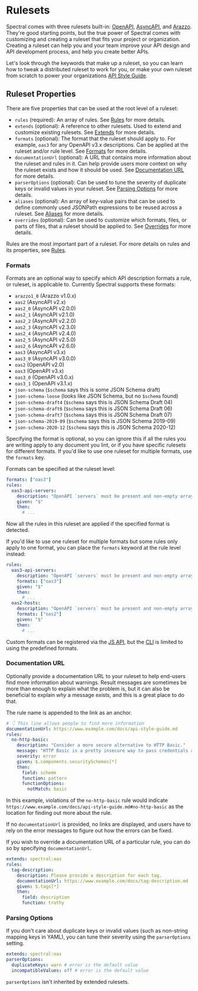 # Rulesets

Spectral comes with three rulesets built-in: [OpenAPI](../reference/openapi-rules.md), [AsyncAPI](../reference/asyncapi-rules.md), and [Arazzo](../reference/arazzo-rules.md). They're good starting points, but the true power of Spectral comes with customizing and creating a ruleset that fits your project or organization. Creating a ruleset can help you and your team improve your API design and API development process, and help you create better APIs.

Let's look through the keywords that make up a ruleset, so you can learn how to tweak a distributed ruleset to work for you, or make your own ruleset from scratch to power your organizations [API Style Guide](https://stoplight.io/api-style-guides-guidelines-and-best-practices/?utm_source=github&utm_medium=spectral&utm_campaign=docs).

## Ruleset Properties

There are five properties that can be used at the root level of a ruleset:

- `rules` (required): An array of rules. See [Rules](./4a-rules.md) for more details.
- `extends` (optional): A reference to other rulesets. Used to extend and customize existing rulesets. See [Extends](./4b-extends.md) for more details.
- `formats` (optional): The format that the ruleset should apply to. For example, `oas3` for any OpenAPI v3.x descriptions. Can be applied at the ruleset and/or rule level. See [Formats](#formats) for more details.
- `documentationUrl` (optional): A URL that contains more information about the ruleset and rules in it. Can help provide users more context on why the ruleset exists and how it should be used. See [Documentation URL](#documentation-url) for more details.
- `parserOptions` (optional): Can be used to tune the severity of duplicate keys or invalid values in your ruleset. See [Parsing Options](#parsing-options) for more details.
- `aliases` (optional): An array of key-value pairs that can be used to define commonly used JSONPath expressions to be reused across a ruleset. See [Aliases](./4c-aliases.md) for more details.
- `overrides` (optional): Can be used to customize which formats, files, or parts of files, that a ruleset should be applied to. See [Overrides](./4d-overrides.md) for more details.

Rules are the most important part of a ruleset. For more details on rules and its properties, see [Rules](./4a-rules.md).

### Formats

Formats are an optional way to specify which API description formats a rule, or ruleset, is applicable to. Currently Spectral supports these formats:

- `arazzo1_0` (Arazzo v1.0.x)
- `aas2` (AsyncAPI v2.x)
- `aas2_0` (AsyncAPI v2.0.0)
- `aas2_1` (AsyncAPI v2.1.0)
- `aas2_2` (AsyncAPI v2.2.0)
- `aas2_3` (AsyncAPI v2.3.0)
- `aas2_4` (AsyncAPI v2.4.0)
- `aas2_5` (AsyncAPI v2.5.0)
- `aas2_6` (AsyncAPI v2.6.0)
- `aas3` (AsyncAPI v3.x)
- `aas3_0` (AsyncAPI v3.0.0)
- `oas2` (OpenAPI v2.0)
- `oas3` (OpenAPI v3.x)
- `oas3_0` (OpenAPI v3.0.x)
- `oas3_1` (OpenAPI v3.1.x)
- `json-schema` (`$schema` says this is some JSON Schema draft)
- `json-schema-loose` (looks like JSON Schema, but no `$schema` found)
- `json-schema-draft4` (`$schema` says this is JSON Schema Draft 04)
- `json-schema-draft6` (`$schema` says this is JSON Schema Draft 06)
- `json-schema-draft7` (`$schema` says this is JSON Schema Draft 07)
- `json-schema-2019-09` (`$schema` says this is JSON Schema 2019-09)
- `json-schema-2020-12` (`$schema` says this is JSON Schema 2020-12)

Specifying the format is optional, so you can ignore this if all the rules you are writing apply to any document you lint, or if you have specific rulesets for different formats. If you'd like to use one ruleset for multiple formats, use the `formats` key.

Formats can be specified at the ruleset level:

```yaml
formats: ["oas3"]
rules:
  oas3-api-servers:
    description: "OpenAPI `servers` must be present and non-empty array."
    given: "$"
    then:
      # ...
```

Now all the rules in this ruleset are applied if the specified format is detected.

If you'd like to use one ruleset for multiple formats but some rules only apply to one format, you can place the `formats` keyword at the rule level instead:

```yaml
rules:
  oas3-api-servers:
    description: "OpenAPI `servers` must be present and non-empty array."
    formats: ["oas3"]
    given: "$"
    then:
      # ...
  oas2-hosts:
    description: "OpenAPI `servers` must be present and non-empty array."
    formats: ["oas2"]
    given: "$"
    then:
      # ...
```

Custom formats can be registered via the [JS API](../guides/3-javascript.md), but the [CLI](../guides/2-cli.md) is limited to using the predefined formats.

### Documentation URL

Optionally provide a documentation URL to your ruleset to help end-users find more information about warnings. Result messages are sometimes be more than enough to explain what the problem is, but it can also be beneficial to explain _why_ a message exists, and this is a great place to do that.

The rule name is appended to the link as an anchor.

```yaml
# 👇 This line allows people to find more information
documentationUrl: https://www.example.com/docs/api-style-guide.md
rules:
  no-http-basic:
    description: "Consider a more secure alternative to HTTP Basic."
    message: "HTTP Basic is a pretty insecure way to pass credentials around, please consider an alternative."
    severity: error
    given: $.components.securitySchemes[*]
    then:
      field: scheme
      function: pattern
      functionOptions:
        notMatch: basic
```

In this example, violations of the `no-http-basic` rule would indicate `https://www.example.com/docs/api-style-guide.md#no-http-basic` as the location for finding out more about the rule.

If no `documentationUrl` is provided, no links are displayed, and users have to rely on the error messages to figure out how the errors can be fixed.

If you wish to override a documentation URL of a particular rule, you can do so by specifying `documentationUrl`.

```yaml
extends: spectral:oas
rules:
  tag-description:
    description: Please provide a description for each tag.
    documentationUrl: https://www.example.com/docs/tag-description.md
    given: $.tags[*]
    then:
      field: description
      function: truthy
```

### Parsing Options

<!-- TODO: expand on this topic -->

If you don't care about duplicate keys or invalid values (such as non-string mapping keys in YAML), you can tune their severity using the `parserOptions` setting.

```yaml
extends: spectral:oas
parserOptions:
  duplicateKeys: warn # error is the default value
  incompatibleValues: off # error is the default value
```

`parserOptions` isn't inherited by extended rulesets.
